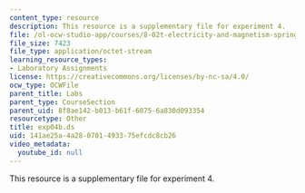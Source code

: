 ```yaml
---
content_type: resource
description: This resource is a supplementary file for experiment 4.
file: /ol-ocw-studio-app/courses/8-02t-electricity-and-magnetism-spring-2005/141ae25a4a280701493375efcdc8cb26_exp04b.ds
file_size: 7423
file_type: application/octet-stream
learning_resource_types:
- Laboratory Assignments
license: https://creativecommons.org/licenses/by-nc-sa/4.0/
ocw_type: OCWFile
parent_title: Labs
parent_type: CourseSection
parent_uid: 8f8ae142-b013-b61f-6075-6a830d093354
resourcetype: Other
title: exp04b.ds
uid: 141ae25a-4a28-0701-4933-75efcdc8cb26
video_metadata:
  youtube_id: null
---
```

This resource is a supplementary file for experiment 4.